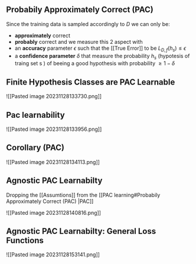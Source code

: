## Probabily Approximately Correct (PAC)

Since the training data is sampled accordingly to $D$
we can only be:
- **approximately** correct
- **probably** correct
and we measure this 2 aspect with 
- an   **accuracy** parameter $\epsilon$  such that the [[True Error]]  to be $L_{D,f}(h_{s})\leq \epsilon$ 
 - a **confidence parameter** $\delta$ that measure the probability $h_s$ (hypotesis of traing set s ) of beeing a good hypothesis with probability  $\geq 1-\delta$ 	
## Finite Hypothesis Classes are PAC Learnable
![[Pasted image 20231128133730.png]]

## Pac learnability 

![[Pasted image 20231128133956.png]]

## Corollary (PAC)
![[Pasted image 20231128134113.png]]

## Agnostic PAC Learnabilty

Dropping the [[Assumtions]] from the [[PAC learning#Probabily Approximately Correct (PAC) |PAC]]

![[Pasted image 20231128140816.png]]



## Agnostic PAC Learnabilty: General Loss Functions

![[Pasted image 20231128153141.png]]




